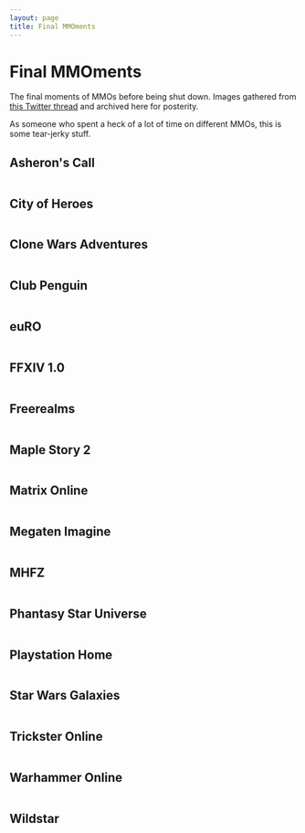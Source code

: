 ```yaml
---
layout: page
title: Final MMOments
---
```


# Final MMOments

The final moments of MMOs before being shut down. Images gathered from [this Twitter thread](https://twitter.com/voidshroud/status/1272978041019432960?s=20&t=NQVMTyzDslcARbsFRHyK9g) and archived here for posterity.

As someone who spent a heck of a lot of time on different MMOs, this is some tear-jerky stuff.

## Asheron's Call

<a href="/assets/images/final-mmoments/asherons-call.jpg" target="_blank">
  <img src="/assets/images/final-mmoments/asherons-call.jpg" alt="" loading="lazy">
</a>

## City of Heroes

<a href="/assets/images/final-mmoments/city-of-heroes.jpg" target="_blank">
  <img src="/assets/images/final-mmoments/city-of-heroes.jpg" alt="" loading="lazy">
</a>


## Clone Wars Adventures

<a href="/assets/images/final-mmoments/clone-wars-adventures.jpg" target="_blank">
  <img src="/assets/images/final-mmoments/clone-wars-adventures.jpg" alt="" loading="lazy">
</a>


## Club Penguin

<a href="/assets/images/final-mmoments/club-penguin.jpg" target="_blank">
  <img src="/assets/images/final-mmoments/club-penguin.jpg" alt="" loading="lazy">
</a>

## euRO

<a href="/assets/images/final-mmoments/euRO.jpg" target="_blank">
  <img src="/assets/images/final-mmoments/euRO.jpg" alt="" loading="lazy">
</a>

## FFXIV 1.0

<a href="/assets/images/final-mmoments/ff14-1.jpg" target="_blank">
  <img src="/assets/images/final-mmoments/ff14-1.jpg" alt="" loading="lazy">
</a>

## Freerealms

<a href="/assets/images/final-mmoments/freerealms.jpg" target="_blank">
  <img src="/assets/images/final-mmoments/freerealms.jpg" alt="" loading="lazy">
</a>


## Maple Story 2

<a href="/assets/images/final-mmoments/maplestory-2.jpg" target="_blank">
  <img src="/assets/images/final-mmoments/maplestory-2.jpg" alt="" loading="lazy">
</a>

## Matrix Online

<a href="/assets/images/final-mmoments/matrix-online.jpg" target="_blank">
  <img src="/assets/images/final-mmoments/matrix-online.jpg" alt="" loading="lazy">
</a>

## Megaten Imagine

<a href="/assets/images/final-mmoments/megaten-imagine.jpg" target="_blank">
  <img src="/assets/images/final-mmoments/megaten-imagine.jpg" alt="" loading="lazy">
</a>

## MHFZ

<a href="/assets/images/final-mmoments/mhfz.jpg" target="_blank">
  <img src="/assets/images/final-mmoments/mhfz.jpg" alt="" loading="lazy">
</a>

## Phantasy Star Universe

<a href="/assets/images/final-mmoments/phantasy-star-universe.jpg" target="_blank">
  <img src="/assets/images/final-mmoments/phantasy-star-universe.jpg" alt="" loading="lazy">
</a>

## Playstation Home

<a href="/assets/images/final-mmoments/playstation-home.jpg" target="_blank">
  <img src="/assets/images/final-mmoments/playstation-home.jpg" alt="" loading="lazy">
</a>

## Star Wars Galaxies

<a href="/assets/images/final-mmoments/star-wars-galaxies.jpg" target="_blank">
  <img src="/assets/images/final-mmoments/star-wars-galaxies.jpg" alt="" loading="lazy">
</a>

## Trickster Online

<a href="/assets/images/final-mmoments/trickster-online.jpg" target="_blank">
  <img src="/assets/images/final-mmoments/trickster-online.jpg" alt="" loading="lazy">
</a>

## Warhammer Online

<a href="/assets/images/final-mmoments/warhammer-online.jpg" target="_blank">
  <img src="/assets/images/final-mmoments/warhammer-online.jpg" alt="" loading="lazy">
</a>

## Wildstar

<a href="/assets/images/final-mmoments/wildstar.jpg" target="_blank">
  <img src="/assets/images/final-mmoments/wildstar.jpg" alt="" loading="lazy">
</a>